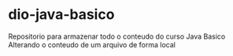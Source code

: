 # dio-java-basico
Repositorio para armazenar todo o conteudo do curso Java Basico
Alterando o conteudo de um arquivo de forma local

